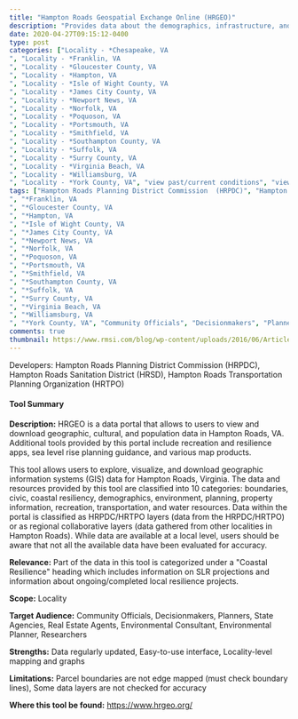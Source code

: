 ```yaml
---
title: "Hampton Roads Geospatial Exchange Online (HRGEO)"
description: "Provides data about the demographics, infrastructure, and natural resources in Hampton Roads. Also includes some map viewers and web apps to interact with the data"
date: 2020-04-27T09:15:12-0400
type: post
categories: ["Locality - *Chesapeake, VA", "Locality - *Franklin, VA", "Locality - *Gloucester County, VA", "Locality - *Hampton, VA", "Locality - *Isle of Wight County, VA", "Locality - *James City County, VA", "Locality - *Newport News, VA", "Locality - *Norfolk, VA", "Locality - *Poquoson, VA", "Locality - *Portsmouth, VA", "Locality - *Smithfield, VA", "Locality - *Southampton County, VA", "Locality - *Suffolk, VA", "Locality - *Surry County, VA", "Locality - *Virginia Beach, VA", "Locality - *Williamsburg, VA", "Locality - *York County, VA", "view past/current conditions", "view future projections", "identify vulnerabilities", "options analysis", "mid", "end"]
tags: ["Hampton Roads Planning District Commission  (HRPDC)", "Hampton Roads Sanitation District (HRSD)", "Hampton Roads Transportation Planning Organization (HRTPO)", "*Chesapeake, VA", "*Franklin, VA", "*Gloucester County, VA", "*Hampton, VA", "*Isle of Wight County, VA", "*James City County, VA", "*Newport News, VA", "*Norfolk, VA", "*Poquoson, VA", "*Portsmouth, VA", "*Smithfield, VA", "*Southampton County, VA", "*Suffolk, VA", "*Surry County, VA", "*Virginia Beach, VA", "*Williamsburg, VA", "*York County, VA", "Community Officials", "Decisionmakers", "Planners", "State Agencies", "Real Estate Agents", "Environmental Consultant", "Environmental Planner", "Researchers"]
comments: true
thumbnail: https://www.rmsi.com/blog/wp-content/uploads/2016/06/Article-04.jpg
---
```

Developers: Hampton Roads Planning District Commission  (HRPDC), Hampton Roads Sanitation District (HRSD), Hampton Roads Transportation Planning Organization (HRTPO)

#### Tool Summary
**Description:** HRGEO is a data portal that allows to users to view and download geographic, cultural, and population data in Hampton Roads, VA. Additional tools provided by this portal include recreation and resilience apps, sea level rise planning guidance, and various map products. 

This tool allows users to explore, visualize, and download geographic information systems (GIS) data for Hampton Roads, Virginia. The data and resources provided by this tool are classified into 10 categories: boundaries, civic, coastal resiliency, demographics, environment, planning, property information, recreation, transportation, and water resources. Data within the portal is classified as HRPDC/HRTPO layers (data from the HRPDC/HRTPO) or as regional collaborative layers (data gathered from other localities in Hampton Roads). While data are available at a local level, users should be aware that not all the available data have been evaluated for accuracy.

**Relevance:** Part of the data in this tool is categorized under a "Coastal Resilience" heading which includes information on SLR projections and information about ongoing/completed local resilience projects.

**Scope:** Locality

**Target Audience:** Community Officials, Decisionmakers, Planners, State Agencies, Real Estate Agents, Environmental Consultant, Environmental Planner, Researchers

**Strengths:** Data regularly updated, Easy-to-use interface, Locality-level mapping and graphs

**Limitations:** Parcel boundaries are not edge mapped (must check boundary lines), Some data layers are not checked for accuracy

**Where this tool be found:** https://www.hrgeo.org/
